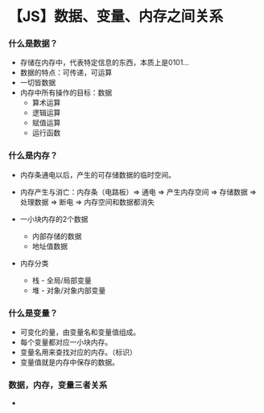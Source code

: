 # 【JS】数据、变量、内存之间关系

### 什么是数据？

- 存储在内存中，代表特定信息的东西，本质上是0101…
- 数据的特点：可传递，可运算
- 一切皆数据
- 内存中所有操作的目标：数据
  - 算术运算
  - 逻辑运算
  - 赋值运算
  - 运行函数

### 什么是内存？

- 内存条通电以后，产生的可存储数据的临时空间。

- 内存产生与消亡：内存条（电路板）=> 通电 => 产生内存空间 => 存储数据 => 处理数据 => 断电 => 内存空间和数据都消失
- 一小块内存的2个数据
  - 内部存储的数据
  - 地址值数据
- 内存分类
  - 栈 - 全局/局部变量
  - 堆 - 对象/对象内部变量

### 什么是变量？

- 可变化的量，由变量名和变量值组成。
- 每个变量都对应一小块内存。
- 变量名用来查找对应的内存。（标识）
- 变量值就是内存中保存的数据。

### 数据，内存，变量三者关系

- 